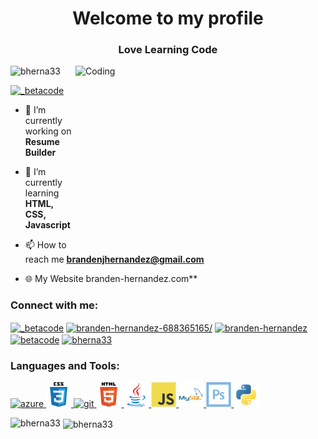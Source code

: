 <h1 align="center">Welcome to my profile</h1>
<h3 align="center">Love Learning Code</h3>
<img align="right" alt="Coding" height = "300" width = "400" src="https://chools.in/wp-content/uploads/6.gif">

<p align="left"> <img src="https://komarev.com/ghpvc/?username=bherna33&label=Profile%20views&color=0e75b6&style=flat" alt="bherna33" /> </p>

<p align="left"> <a href="https://twitter.com/_betacode" target="blank"><img src="https://img.shields.io/twitter/follow/_betacode?logo=twitter&style=for-the-badge" alt="_betacode" /></a> </p>

- 🔭 I’m currently working on **Resume Builder**

- 🌱 I’m currently learning **HTML, CSS, Javascript**

- 📫 How to reach me **brandenjhernandez@gmail.com**

- 🌐 My Website branden-hernandez.com**

<h3 align="left">Connect with me:</h3>
<p align="left">
<a href="https://twitter.com/_betacode" target="blank"><img align="center" src="https://raw.githubusercontent.com/rahuldkjain/github-profile-readme-generator/master/src/images/icons/Social/twitter.svg" alt="_betacode" height="30" width="40" /></a>
<a href="https://linkedin.com/in/branden-hernandez-688365165/" target="blank"><img align="center" src="https://raw.githubusercontent.com/rahuldkjain/github-profile-readme-generator/master/src/images/icons/Social/linked-in-alt.svg" alt="branden-hernandez-688365165/" height="30" width="40" /></a>
<a href="https://stackoverflow.com/users/branden-hernandez" target="blank"><img align="center" src="https://raw.githubusercontent.com/rahuldkjain/github-profile-readme-generator/master/src/images/icons/Social/stack-overflow.svg" alt="branden-hernandez" height="30" width="40" /></a>
<a href="https://instagram.com/betacode" target="blank"><img align="center" src="https://raw.githubusercontent.com/rahuldkjain/github-profile-readme-generator/master/src/images/icons/Social/instagram.svg" alt="betacode" height="30" width="40" /></a>
<a href="https://www.leetcode.com/bherna33" target="blank"><img align="center" src="https://raw.githubusercontent.com/rahuldkjain/github-profile-readme-generator/master/src/images/icons/Social/leet-code.svg" alt="bherna33" height="30" width="40" /></a>
</p>

<h3 align="left">Languages and Tools:</h3>
<p align="left"> <a href="https://azure.microsoft.com/en-in/" target="_blank" rel="noreferrer"> <img src="https://www.vectorlogo.zone/logos/microsoft_azure/microsoft_azure-icon.svg" alt="azure" width="40" height="40"/> </a> <a href="https://www.w3schools.com/css/" target="_blank" rel="noreferrer"> <img src="https://raw.githubusercontent.com/devicons/devicon/master/icons/css3/css3-original-wordmark.svg" alt="css3" width="40" height="40"/> </a> <a href="https://git-scm.com/" target="_blank" rel="noreferrer"> <img src="https://www.vectorlogo.zone/logos/git-scm/git-scm-icon.svg" alt="git" width="40" height="40"/> </a> <a href="https://www.w3.org/html/" target="_blank" rel="noreferrer"> <img src="https://raw.githubusercontent.com/devicons/devicon/master/icons/html5/html5-original-wordmark.svg" alt="html5" width="40" height="40"/> </a> <a href="https://www.java.com" target="_blank" rel="noreferrer"> <img src="https://raw.githubusercontent.com/devicons/devicon/master/icons/java/java-original.svg" alt="java" width="40" height="40"/> </a> <a href="https://developer.mozilla.org/en-US/docs/Web/JavaScript" target="_blank" rel="noreferrer"> <img src="https://raw.githubusercontent.com/devicons/devicon/master/icons/javascript/javascript-original.svg" alt="javascript" width="40" height="40"/> </a> <a href="https://www.mysql.com/" target="_blank" rel="noreferrer"> <img src="https://raw.githubusercontent.com/devicons/devicon/master/icons/mysql/mysql-original-wordmark.svg" alt="mysql" width="40" height="40"/> </a> <a href="https://www.photoshop.com/en" target="_blank" rel="noreferrer"> <img src="https://raw.githubusercontent.com/devicons/devicon/master/icons/photoshop/photoshop-line.svg" alt="photoshop" width="40" height="40"/> </a> <a href="https://www.python.org" target="_blank" rel="noreferrer"> <img src="https://raw.githubusercontent.com/devicons/devicon/master/icons/python/python-original.svg" alt="python" width="40" height="40"/> </a> </p>

<p><img align="left" src="https://github-readme-stats.vercel.app/api/top-langs?username=bherna33&show_icons=true&locale=en&layout=compact" alt="bherna33" /></p>

<p>&nbsp;<img align="center" src="https://github-readme-stats.vercel.app/api?username=bherna33&show_icons=true&locale=en" alt="bherna33" /></p>
